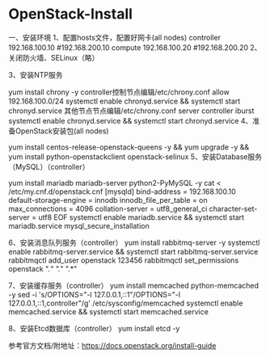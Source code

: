 # OpenStack-Install
一、安装环境
1、配置hosts文件，配置好网卡(all nodes)
controller 192.168.100.10 #192.168.200.10
compute    192.168.100.20 #192.168.200.20
2、关闭防火墙、SELinux（略）

3、安装NTP服务

yum install chrony -y
controller控制节点编辑/etc/chrony.conf
allow 192.168.100.0/24
systemctl enable chronyd.service && systemctl start chronyd.service
其他节点节点编辑/etc/chrony.conf
server controller iburst
systemctl enable chronyd.service && systemctl start chronyd.service
4、准备OpenStack安装包(all nodes)

yum install centos-release-openstack-queens -y && yum upgrade -y && yum install python-openstackclient openstack-selinux
5、安装Database服务（MySQL）（controller）

yum install mariadb mariadb-server python2-PyMySQL -y
cat <<EOF > /etc/my.cnf.d/openstack.cnf
[mysqld]
bind-address = 192.168.100.10
default-storage-engine = innodb
innodb_file_per_table = on
max_connections = 4096
collation-server = utf8_general_ci
character-set-server = utf8
EOF
systemctl enable mariadb.service && systemctl start mariadb.service
mysql_secure_installation

6、安装消息队列服务（controller）
yum install rabbitmq-server -y
systemctl enable rabbitmq-server.service && systemctl start rabbitmq-server.service
rabbitmqctl add_user openstack 123456
rabbitmqctl set_permissions openstack ".*" ".*" ".*"

7、安装缓存服务（controller）
yum install memcached python-memcached -y
sed -i 's/OPTIONS="-l 127.0.0.1,::1"/OPTIONS="-l 127.0.0.1,::1,controller"/g' /etc/sysconfig/memcached 
systemctl enable memcached.service && systemctl start memcached.service

8、安装Etcd数据库（controller）
yum install etcd -y

参考官方文档/附地址：https://docs.openstack.org/install-guide
